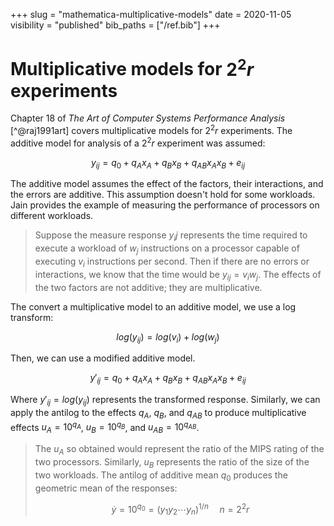 +++
slug = "mathematica-multiplicative-models"
date = 2020-11-05
visibility = "published"
bib_paths = ["/ref.bib"]
+++

# Multiplicative models for $2^2r$ experiments

Chapter 18 of *The Art of Computer Systems Performance Analysis* [^@raj1991art] 
covers multiplicative models for $2^2r$ experiments. The additive model for
analysis of a $2^2r$ experiment was assumed:

$$
y_{ij} = q_0 + q_A x_A + q_B x_B + q_{AB} x_A x_B + e_{ij}
$$

The additive model assumes the effect of the factors, their interactions, and 
the errors are additive. This assumption doesn't hold for some workloads. Jain
provides the example of measuring the performance of processors on different 
workloads.

> Suppose the measure response $y_ij$ represents the time required to execute
> a workload of $w_j$ instructions on a processor capable of executing $v_i$
> instructions per second. Then if there are no errors or interactions, we know 
> that the time would be $y_{ij} = v_i w_j$. The effects of the two factors are
> not additive; they are multiplicative.

The convert a multiplicative model to an additive model, we use a log transform:

$$
log(y_{ij}) = log(v_i) +  log(w_j)
$$

Then, we can use a modified additive model.

$$
y'_{ij} = q_0 + q_A x_A + q_B x_B + q_{AB} x_A x_B + e_{ij}
$$

Where $y'_{ij} = log(y_{ij})$ represents the transformed response. Similarly,
we can apply the antilog to the effects $q_A$, $q_B$, and $q_{AB}$ to produce
multiplicative effects $u_A = 10^{q_A}$, $u_B = 10^{q_B}$, and 
$u_{AB} = 10^{q_{AB}}$.

> The $u_A$ so obtained would represent the ratio of the MIPS rating of the two
> processors. Similarly, $u_B$ represents the ratio of the size of the two 
> workloads. The antilog of additive mean $q_0$ produces the geometric mean of 
> the responses:
>
> $$ \dot y = 10^{q_0} = (y_1 y_2 \cdots y_n)^{1/n} \;\;\;\;\; n = 2^2r $$



